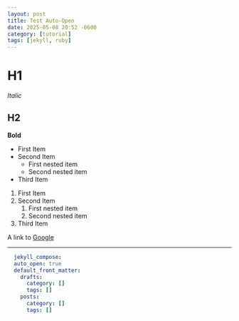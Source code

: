 ```yaml
---
layout: post
title: Test Auto-Open
date: 2025-05-08 20:52 -0600
category: [tutorial]
tags: [jekyll, ruby]
---
```


# H1

*Italic*

## H2

**Bold**

- First Item
- Second Item
  - First nested item
  - Second nested item
- Third Item

1. First Item
2. Second Item
   1. First nested item
   2. Second nested item
3. Third Item

A link to [Google](https://www.google.com)

---

```yml
  jekyll_compose:
  auto_open: true
  default_front_matter:
    drafts:
      category: []
      tags: []
    posts:
      category: []
      tags: []
```
